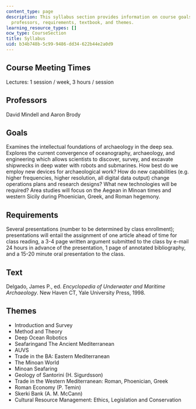 ```yaml
---
content_type: page
description: This syllabus section provides information on course goals, meeting times,
  professors, requirements, textbook, and themes.
learning_resource_types: []
ocw_type: CourseSection
title: Syllabus
uid: b34b748b-5c99-9486-dd34-622b44e2a0d9
---
```


Course Meeting Times
--------------------

Lectures: 1 session / week, 3 hours / session

Professors
----------

David Mindell and Aaron Brody

Goals
-----

Examines the intellectual foundations of archaeology in the deep sea. Explores the current convergence of oceanography, archaeology, and engineering which allows scientists to discover, survey, and excavate shipwrecks in deep water with robots and submarines. How best do we employ new devices for archaeological work? How do new capabilities (e.g. higher frequencies, higher resolution, all digital data output) change operations plans and research designs? What new technologies will be required? Area studies will focus on the Aegean in Minoan times and western Sicily during Phoenician, Greek, and Roman hegemony.

Requirements
------------

Several presentations (number to be determined by class enrollment); presentations will entail the assignment of one article ahead of time for class reading, a 3-4 page written argument submitted to the class by e-mail 24 hours in advance of the presentation, 1 page of annotated bibliography, and a 15-20 minute oral presentation to the class.

Text
----

Delgado, James P., ed. _Encyclopedia of Underwater and Maritime Archaeology_. New Haven CT, Yale University Press, 1998.

Themes
------

*   Introduction and Survey
*   Method and Theory
*   Deep Ocean Robotics
*   Seafaringand The Ancient Mediterranean
*   AUVS
*   Trade in the BA: Eastern Mediterranean
*   The Minoan World
*   Minoan Seafaring
*   Geology of Santorini (H. Sigurdsson)
*   Trade in the Western Mediterranean: Roman, Phoenician, Greek
*   Roman Economy (P. Temin)
*   Skerki Bank (A. M. McCann)
*   Cultural Resource Management: Ethics, Legislation and Conservation
